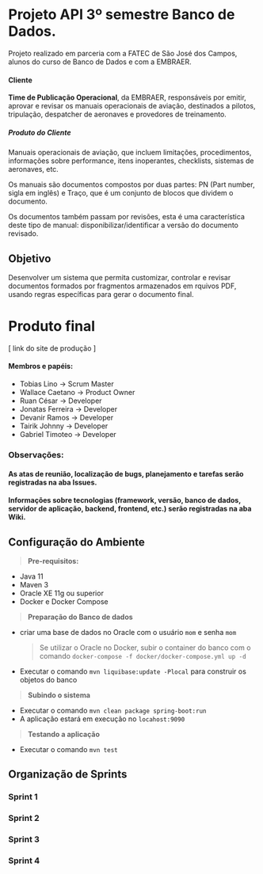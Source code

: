 # Projeto API 3º semestre Banco de Dados.

Projeto realizado em parceria com a FATEC de São José dos Campos, alunos do curso de Banco de Dados e com a EMBRAER.

#### Cliente
**Time de Publicação Operacional**, da EMBRAER, responsáveis por emitir, aprovar e revisar os manuais operacionais de aviação, destinados a pilotos, tripulação, despatcher de aeronaves e provedores de treinamento.

##### Produto do Cliente
Manuais operacionais de aviação, que incluem limitações, procedimentos, informações sobre performance, itens inoperantes, checklists, sistemas de aeronaves, etc.

Os manuais são documentos compostos por duas partes: PN (Part number, sigla em inglês) e Traço, que é um conjunto de blocos que dividem o documento.

Os documentos também passam por revisões, esta é uma característica deste tipo de manual: disponibilizar/identificar a versão do documento revisado.

## Objetivo
Desenvolver um sistema que permita customizar, controlar e revisar documentos formados por fragmentos armazenados em rquivos PDF, usando regras específicas para gerar o documento final.

# Produto final
[ link do site de produção ]

#### Membros e papéis:
- Tobias Lino      -> Scrum Master
- Wallace Caetano  -> Product Owner
- Ruan César       -> Developer
- Jonatas Ferreira -> Developer
- Devanir Ramos    -> Developer
- Tairik Johnny    -> Developer
- Gabriel Timoteo  -> Developer

### Observações: 
#### As atas de reunião, localização de bugs, planejamento e tarefas serão registradas na aba Issues.
#### Informações sobre tecnologias (framework, versão, banco de dados, servidor de aplicação, backend, frontend, etc.) serão registradas na aba Wiki.

## Configuração do Ambiente
> **Pre-requisitos:**
- Java 11
- Maven 3
- Oracle XE 11g ou superior
- Docker e Docker Compose
> **Preparação do Banco de dados**
- criar uma base de dados no Oracle com o usuário `mom` e senha `mom`
  > Se utilizar o Oracle no Docker, subir o container do banco com o comando `docker-compose -f docker/docker-compose.yml up -d`
- Executar o comando `mvn liquibase:update -Plocal` para construir os objetos do banco
> **Subindo o sistema**
- Executar o comando `mvn clean package spring-boot:run`
- A aplicação estará em execução no `locahost:9090`
> **Testando a aplicação**
- Executar o comando `mvn test`

## Organização de Sprints

### Sprint 1
### Sprint 2
### Sprint 3
### Sprint 4
